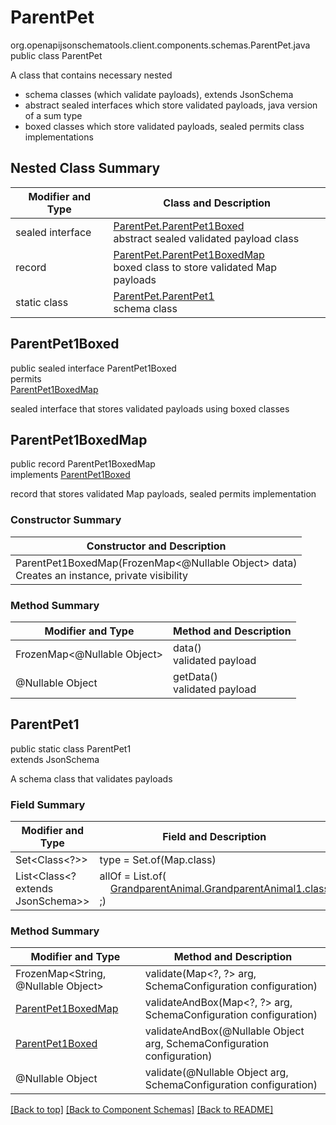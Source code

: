 # ParentPet
org.openapijsonschematools.client.components.schemas.ParentPet.java
public class ParentPet<br>

A class that contains necessary nested
- schema classes (which validate payloads), extends JsonSchema
- abstract sealed interfaces which store validated payloads, java version of a sum type
- boxed classes which store validated payloads, sealed permits class implementations

## Nested Class Summary
| Modifier and Type | Class and Description |
| ----------------- | ---------------------- |
| sealed interface | [ParentPet.ParentPet1Boxed](#parentpet1boxed)<br> abstract sealed validated payload class |
| record | [ParentPet.ParentPet1BoxedMap](#parentpet1boxedmap)<br> boxed class to store validated Map payloads |
| static class | [ParentPet.ParentPet1](#parentpet1)<br> schema class |

## ParentPet1Boxed
public sealed interface ParentPet1Boxed<br>
permits<br>
[ParentPet1BoxedMap](#parentpet1boxedmap)

sealed interface that stores validated payloads using boxed classes

## ParentPet1BoxedMap
public record ParentPet1BoxedMap<br>
implements [ParentPet1Boxed](#parentpet1boxed)

record that stores validated Map payloads, sealed permits implementation

### Constructor Summary
| Constructor and Description |
| --------------------------- |
| ParentPet1BoxedMap(FrozenMap<@Nullable Object> data)<br>Creates an instance, private visibility |

### Method Summary
| Modifier and Type | Method and Description |
| ----------------- | ---------------------- |
| FrozenMap<@Nullable Object> | data()<br>validated payload |
| @Nullable Object | getData()<br>validated payload |

## ParentPet1
public static class ParentPet1<br>
extends JsonSchema

A schema class that validates payloads

### Field Summary
| Modifier and Type | Field and Description |
| ----------------- | ---------------------- |
| Set<Class<?>> | type = Set.of(Map.class) |
| List<Class<? extends JsonSchema>> | allOf = List.of(<br>&nbsp;&nbsp;&nbsp;&nbsp;[GrandparentAnimal.GrandparentAnimal1.class](../../components/schemas/GrandparentAnimal.md#grandparentanimal1)<br>;)<br> |

### Method Summary
| Modifier and Type | Method and Description |
| ----------------- | ---------------------- |
| FrozenMap<String, @Nullable Object> | validate(Map&lt;?, ?&gt; arg, SchemaConfiguration configuration) |
| [ParentPet1BoxedMap](#parentpet1boxedmap) | validateAndBox(Map&lt;?, ?&gt; arg, SchemaConfiguration configuration) |
| [ParentPet1Boxed](#parentpet1boxed) | validateAndBox(@Nullable Object arg, SchemaConfiguration configuration) |
| @Nullable Object | validate(@Nullable Object arg, SchemaConfiguration configuration) |

[[Back to top]](#top) [[Back to Component Schemas]](../../../README.md#Component-Schemas) [[Back to README]](../../../README.md)
